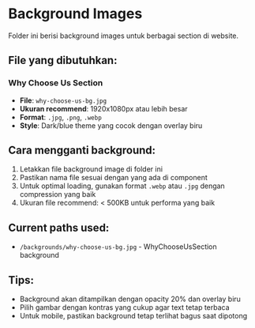 # Background Images

Folder ini berisi background images untuk berbagai section di website.

## File yang dibutuhkan:

### Why Choose Us Section
- **File**: `why-choose-us-bg.jpg`
- **Ukuran recommend**: 1920x1080px atau lebih besar
- **Format**: `.jpg`, `.png`, `.webp`
- **Style**: Dark/blue theme yang cocok dengan overlay biru

## Cara mengganti background:

1. Letakkan file background image di folder ini
2. Pastikan nama file sesuai dengan yang ada di component
3. Untuk optimal loading, gunakan format `.webp` atau `.jpg` dengan compression yang baik
4. Ukuran file recommend: < 500KB untuk performa yang baik

## Current paths used:
- `/backgrounds/why-choose-us-bg.jpg` - WhyChooseUsSection background

## Tips:
- Background akan ditampilkan dengan opacity 20% dan overlay biru
- Pilih gambar dengan kontras yang cukup agar text tetap terbaca
- Untuk mobile, pastikan background tetap terlihat bagus saat dipotong
